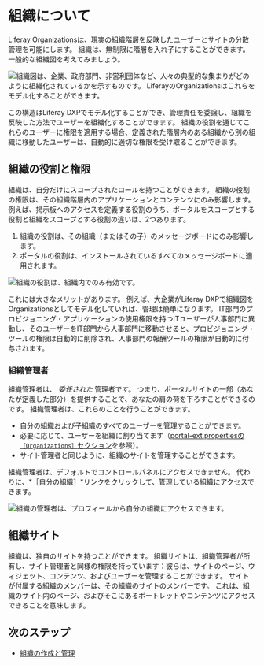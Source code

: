 # 組織について

Liferay Organizationsは、現実の組織階層を反映したユーザーとサイトの分散管理を可能にします。 組織は、無制限に階層を入れ子にすることができます。 一般的な組織図を考えてみましょう。

![組織図は、企業、政府部門、非営利団体など、人々の典型的な集まりがどのように組織化されているかを示すものです。 LiferayのOrganizationsはこれらをモデル化することができます。](./understanding-organizations/images/01.png)

この構造はLiferay DXPでモデル化することができ、管理責任を委譲し、組織を反映した方法でユーザーを組織化することができます。 組織の役割を通じてこれらのユーザーに権限を適用する場合、定義された階層内のある組織から別の組織に移動したユーザーは、自動的に適切な権限を受け取ることができます。

## 組織の役割と権限

組織は、自分だけにスコープされたロールを持つことができます。 組織の役割の権限は、その組織階層内のアプリケーションとコンテンツにのみ影響します。 例えば、掲示板へのアクセスを定義する役割のうち、ポータルをスコープとする役割と組織をスコープとする役割の違いは、2つあります。

1. 組織の役割は、その組織（またはその子）のメッセージボードにのみ影響します。
1. ポータルの役割は、インストールされているすべてのメッセージボードに適用されます。

![組織の役割は、組織内でのみ有効です。](./understanding-organizations/images/02.png)

これには大きなメリットがあります。 例えば、大企業がLiferay DXPで組織図をOrganizationsとしてモデル化していれば、管理は簡単になります。 IT部門のプロビジョニング・アプリケーションの使用権限を持つITユーザーが人事部門に異動し、そのユーザーをIT部門から人事部門に移動させると、プロビジョニング・ツールの権限は自動的に削除され、人事部門の報酬ツールの権限が自動的に付与されます。

### 組織管理者

組織管理者は、 *委任された* 管理者です。 つまり、ポータルサイトの一部（あなたが定義した部分）を提供することで、あなたの肩の荷を下ろすことができるのです。 組織管理者は、これらのことを行うことができます。

* 自分の組織および子組織のすべてのユーザーを管理することができます。
* 必要に応じて、ユーザーを組織に割り当てます（[portal-ext.propertiesの`［Organizations］`セクション](https://learn.liferay.com/reference/latest/en/dxp/propertiesdoc/portal.properties.html#Organizations)を参照）。
* サイト管理者と同じように、組織のサイトを管理することができます。

組織管理者は、デフォルトでコントロールパネルにアクセスできません。 代わりに、*［自分の組織］*リンクをクリックして、管理している組織にアクセスできます。

![組織の管理者は、プロフィールから自分の組織にアクセスできます。](./understanding-organizations/images/03.png)

## 組織サイト

組織は、独自のサイトを持つことができます。 組織サイトは、組織管理者が所有し、サイト管理者と同様の権限を持っています：彼らは、サイトのページ、ウィジェット、コンテンツ、およびユーザーを管理することができます。 サイトが付属する組織のメンバーは、その組織のサイトのメンバーです。 これは、組織のサイト内のページ、およびそこにあるポートレットやコンテンツにアクセスできることを意味します。

## 次のステップ

* [組織の作成と管理](./creating-and-managing-organizations.md)